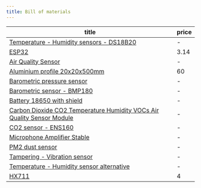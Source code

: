 ```yaml
---
title: Bill of materials
---
```


<!-- QueryToSerialize: table WITHOUT ID "[" + default(title, file.name) + "]" + default( "("+  replace(replace(file.path, "gratheon.com", ""), " ", "%20") + ")", "") as  title,  price FROM "docs/beehive-sensors/components"  WHERE file.name != "index" -->
<!-- SerializedQuery: table WITHOUT ID "[" + default(title, file.name) + "]" + default( "("+  replace(replace(file.path, "gratheon.com", ""), " ", "%20") + ")", "") as  title,  price FROM "docs/beehive-sensors/components"  WHERE file.name != "index" -->

| title                                                                                                                                                                                                      | price |
| ---------------------------------------------------------------------------------------------------------------------------------------------------------------------------------------------------------- | ----- |
| [Temperature - Humidity sensors - DS18B20](docs/beehive-sensors/components/DS18B20.md)                                                                                                                     | \-    |
| [ESP32](docs/beehive-sensors/components/ESP32.md)                                                                                                                                                          | 3.14  |
| [Air Quality Sensor](docs/beehive-sensors/components/todo/Air%20Quality%20Sensor.md)                                                                                                                       | \-    |
| [Aluminium profile 20x20x500mm](docs/beehive-sensors/components/todo/Aluminium%20profile%2020x20x500mm.md)                                                                                                 | 60    |
| [Barometric pressure sensor](docs/beehive-sensors/components/todo/Barometric%20pressure%20sensor.md)                                                                                                       | \-    |
| [Barometric sensor - BMP180](docs/beehive-sensors/components/todo/Barometric%20sensor%20-%20BMP180.md)                                                                                                     | \-    |
| [Battery 18650 with shield](docs/beehive-sensors/components/todo/Battery%2018650%20with%20shield.md)                                                                                                       | \-    |
| [Carbon Dioxide CO2 Temperature Humidity VOCs Air Quality Sensor Module](docs/beehive-sensors/components/todo/Carbon%20Dioxide%20CO2%20Temperature%20Humidity%20VOCs%20Air%20Quality%20Sensor%20Module.md) | \-    |
| [CO2 sensor - ENS160](docs/beehive-sensors/components/todo/CO2%20sensor%20-%20ENS160.md)                                                                                                                   | \-    |
| [Microphone Amplifier Stable](docs/beehive-sensors/components/todo/Microphone%20Amplifier%20Stable.md)                                                                                                     | \-    |
| [PM2 dust sensor](docs/beehive-sensors/components/todo/PM2%20dust%20sensor.md)                                                                                                                             | \-    |
| [Tampering - Vibration sensor](docs/beehive-sensors/components/todo/Tampering%20-%20Vibration%20sensor.md)                                                                                                 | \-    |
| [Temperature - Humidity sensor alternative](docs/beehive-sensors/components/todo/Temperature%20-%20Humidity%20sensor%20alternative.md)                                                                     | \-    |
| [HX711](docs/beehive-sensors/components/HX711.md)                                                                                                                                                          | 4     |
<!-- SerializedQuery END -->
